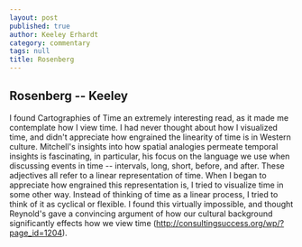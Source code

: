 ```yaml
---
layout: post
published: true
author: Keeley Erhardt
category: commentary
tags: null
title: Rosenberg
---
```


## Rosenberg -- Keeley

I found Cartographies of Time an extremely interesting read, as it made me contemplate how I view time. I had never thought about how I visualized time, and didn't appreciate how engrained the linearity of time is in Western culture. Mitchell's insights into how spatial analogies permeate temporal insights is fascinating, in particular, his focus on the language we use when discussing events in time -- intervals, long, short, before, and after. These adjectives all refer to a linear representation of time. When I began to appreciate how engrained this representation is, I tried to visualize time in some other way. Instead of thinking of time as a linear process, I tried to think of it as cyclical or flexible. I found this virtually impossible, and thought Reynold's gave a convincing argument of how our cultural background significantly effects how we view time (http://consultingsuccess.org/wp/?page_id=1204).
